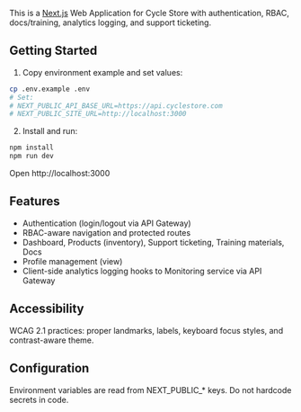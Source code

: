 This is a [Next.js](https://nextjs.org) Web Application for Cycle Store with authentication, RBAC, docs/training, analytics logging, and support ticketing.

## Getting Started

1) Copy environment example and set values:
```bash
cp .env.example .env
# Set:
# NEXT_PUBLIC_API_BASE_URL=https://api.cyclestore.com
# NEXT_PUBLIC_SITE_URL=http://localhost:3000
```

2) Install and run:
```bash
npm install
npm run dev
```

Open http://localhost:3000

## Features
- Authentication (login/logout via API Gateway)
- RBAC-aware navigation and protected routes
- Dashboard, Products (inventory), Support ticketing, Training materials, Docs
- Profile management (view)
- Client-side analytics logging hooks to Monitoring service via API Gateway

## Accessibility
WCAG 2.1 practices: proper landmarks, labels, keyboard focus styles, and contrast-aware theme.

## Configuration
Environment variables are read from NEXT_PUBLIC_* keys. Do not hardcode secrets in code.
